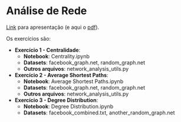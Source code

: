 # Análise de Rede

[Link](https://docs.google.com/presentation/d/19mnE_yag6RxQxqadLHd03cMjxV8gkAlqlzZbNC5aGSk/edit?usp=sharing) para apresentação (e aqui o [pdf](https://drive.google.com/open?id=0B6ZXi9whq_ORanZQME52THl3Y1U)).

Os exercícios são:

- __Exercício 1 - Centralidade__:
  - __Notebook__: Centrality.ipynb
  - __Datasets__: facebook_graph.net, random_graph.net
  - __Outros arquivos__: network_analysis_utils.py
- __Exercício 2 - Average Shortest Paths__:
  - __Notebook__: Average Shortest Paths.ipynb
  - __Datasets__: facebook_graph.net, random_graph.net
  - __Outros arquivos__: network_analysis_utils.py
- __Exercício 3 - Degree Distribution__:
  - __Notebook__: Degree Distribution.ipynb
  - __Datasets__: facebook_combined.txt, another_random_graph.net

